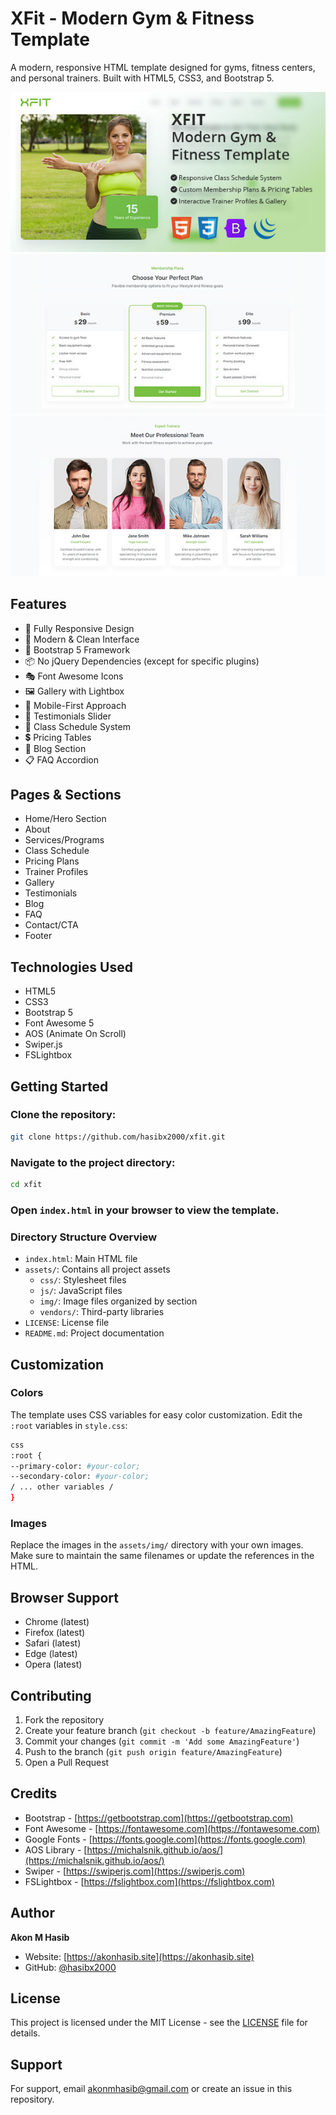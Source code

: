 # XFit - Modern Gym & Fitness Template

A modern, responsive HTML template designed for gyms, fitness centers, and personal trainers. Built with HTML5, CSS3, and Bootstrap 5.

![XFit Preview](./01_Preview.jpg)
![XFit Preview](./02_Preview.jpg)
![XFit Preview](./03_Preview.jpg)

## Features

- 📱 Fully Responsive Design
- 🎨 Modern & Clean Interface
- 🥾 Bootstrap 5 Framework
- 📦 No jQuery Dependencies (except for specific plugins)
- 🎭 Font Awesome Icons
- 🖼️ Gallery with Lightbox
- 📱 Mobile-First Approach
- 🎯 Testimonials Slider
- 📅 Class Schedule System
- 💲 Pricing Tables
- 📝 Blog Section
- 📋 FAQ Accordion

## Pages & Sections

- Home/Hero Section
- About
- Services/Programs
- Class Schedule
- Pricing Plans
- Trainer Profiles
- Gallery
- Testimonials
- Blog
- FAQ
- Contact/CTA
- Footer

## Technologies Used

- HTML5
- CSS3
- Bootstrap 5
- Font Awesome 5
- AOS (Animate On Scroll)
- Swiper.js
- FSLightbox

## Getting Started

### Clone the repository:

```bash
git clone https://github.com/hasibx2000/xfit.git
```

### Navigate to the project directory:

```bash
cd xfit
```

### Open `index.html` in your browser to view the template.

### Directory Structure Overview

- `index.html`: Main HTML file
- `assets/`: Contains all project assets
  - `css/`: Stylesheet files
  - `js/`: JavaScript files
  - `img/`: Image files organized by section
  - `vendors/`: Third-party libraries
- `LICENSE`: License file
- `README.md`: Project documentation

## Customization

### Colors

The template uses CSS variables for easy color customization. Edit the `:root` variables in `style.css`:

```bash
css
:root {
--primary-color: #your-color;
--secondary-color: #your-color;
/ ... other variables /
}
```

### Images

Replace the images in the `assets/img/` directory with your own images. Make sure to maintain the same filenames or update the references in the HTML.

## Browser Support

- Chrome (latest)
- Firefox (latest)
- Safari (latest)
- Edge (latest)
- Opera (latest)

## Contributing

1. Fork the repository
2. Create your feature branch (`git checkout -b feature/AmazingFeature`)
3. Commit your changes (`git commit -m 'Add some AmazingFeature'`)
4. Push to the branch (`git push origin feature/AmazingFeature`)
5. Open a Pull Request

## Credits

- Bootstrap - [https://getbootstrap.com](https://getbootstrap.com)
- Font Awesome - [https://fontawesome.com](https://fontawesome.com)
- Google Fonts - [https://fonts.google.com](https://fonts.google.com)
- AOS Library - [https://michalsnik.github.io/aos/](https://michalsnik.github.io/aos/)
- Swiper - [https://swiperjs.com](https://swiperjs.com)
- FSLightbox - [https://fslightbox.com](https://fslightbox.com)

## Author

**Akon M Hasib**

- Website: [https://akonhasib.site](https://akonhasib.site)
- GitHub: [@hasibx2000](https://github.com/HasibX2000)

## License

This project is licensed under the MIT License - see the [LICENSE](LICENSE) file for details.

## Support

For support, email akonmhasib@gmail.com or create an issue in this repository.
